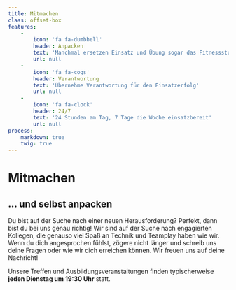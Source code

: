 ```yaml
---
title: Mitmachen
class: offset-box
features:
    -
        icon: 'fa fa-dumbbell'
        header: Anpacken
        text: 'Manchmal ersetzen Einsatz und Übung sogar das Fitnessstudio'
        url: null
    -
        icon: 'fa fa-cogs'
        header: Verantwortung
        text: 'Übernehme Verantwortung für den Einsatzerfolg'
        url: null
    -
        icon: 'fa fa-clock'
        header: 24/7
        text: '24 Stunden am Tag, 7 Tage die Woche einsatzbereit'
        url: null
process:
    markdown: true
    twig: true
---
```


# Mitmachen
## **... und selbst anpacken**

Du bist auf der Suche nach einer neuen Herausforderung? Perfekt, dann bist du bei uns genau richtig! Wir sind auf der Suche nach engagierten Kollegen, die genauso viel Spaß an Technik und Teamplay haben wie wir. Wenn du dich angesprochen fühlst, zögere nicht länger und schreib uns deine Fragen oder wie wir dich erreichen können. Wir freuen uns auf deine Nachricht!

Unsere Treffen und Ausbildungsveranstaltungen finden typischerweise **jeden Dienstag um 19:30 Uhr** statt.

